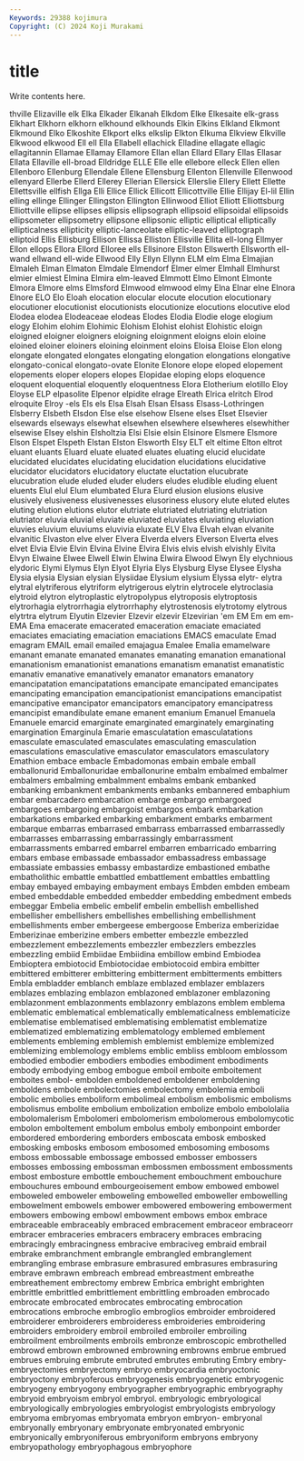 ```yaml
---
Keywords: 29388 kojimura
Copyright: (C) 2024 Koji Murakami
---
```


# title

Write contents here.



thville
Elizaville elk Elka Elkader Elkanah Elkdom Elke Elkesaite elk-grass Elkhart
Elkhorn elkhorn elkhound elkhounds Elkin Elkins Elkland Elkmont Elkmound Elko
Elkoshite Elkport elks elkslip Elkton Elkuma Elkview Elkville Elkwood elkwood
Ell ell Ella Ellabell ellachick Elladine ellagate ellagic ellagitannin Ellamae
Ellamay Ellamore Ellan ellan Ellard Ellary Ellas Ellasar Ellata Ellaville
ell-broad Elldridge ELLE Elle elle ellebore elleck Ellen ellen Ellenboro
Ellenburg Ellendale Ellene Ellensburg Ellenton Ellenville Ellenwood ellenyard Ellerbe Ellerd
Ellerey Ellerian Ellersick Ellerslie Ellery Ellett Ellette Ellettsville ellfish Ellga
Elli Ellice Ellick Ellicott Ellicottville Ellie Ellijay El-lil Ellin elling
ellinge Ellinger Ellingston Ellington Ellinwood Elliot Elliott Elliottsburg Elliottville ellipse
ellipses ellipsis ellipsograph ellipsoid ellipsoidal ellipsoids ellipsometer ellipsometry ellipsone ellipsonic
elliptic elliptical elliptically ellipticalness ellipticity elliptic-lanceolate elliptic-leaved elliptograph elliptoid Ellis
Ellisburg Ellison Ellissa Elliston Ellisville Ellita ell-long Ellmyer Ellon ellops
Ellora Ellord Elloree ells Ellsinore Ellston Ellswerth Ellsworth ell-wand ellwand
ell-wide Ellwood Elly Ellyn Ellynn ELM elm Elma Elmajian Elmaleh
Elman Elmaton Elmdale Elmendorf Elmer elmer Elmhall Elmhurst elmier elmiest
Elmina Elmira elm-leaved Elmmott Elmo Elmont Elmonte Elmora Elmore elms
Elmsford Elmwood elmwood elmy Elna Elnar elne Elnora Elnore ELO
Elo Eloah elocation elocular elocute elocution elocutionary elocutioner elocutionist elocutionists
elocutionize elocutions elocutive elod Elodea elodea Elodeaceae elodeas Elodes Elodia
Elodie eloge elogium elogy Elohim elohim Elohimic Elohism Elohist elohist
Elohistic eloign eloigned eloigner eloigners eloigning eloignment eloigns eloin eloine
eloined eloiner eloiners eloining eloinment eloins Eloisa Eloise Elon elong
elongate elongated elongates elongating elongation elongations elongative elongato-conical elongato-ovate Elonite
Elonore elope eloped elopement elopements eloper elopers elopes Elopidae eloping
elops eloquence eloquent eloquential eloquently eloquentness Elora Elotherium elotillo Eloy
Eloyse ELP elpasolite Elpenor elpidite elrage Elreath Elrica elritch Elrod
elroquite Elroy -els Els els Elsa Elsah Elsan Elsass Elsass-Lothringen
Elsberry Elsbeth Elsdon Else else elsehow Elsene elses Elset Elsevier
elsewards elseways elsewhat elsewhen elsewhere elsewheres elsewhither elsewise Elsey elshin
Elsholtzia Elsi Elsie elsin Elsinore Elsmere Elsmore Elson Elspet Elspeth
Elstan Elston Elsworth Elsy ELT elt eltime Elton eltrot eluant
eluants Eluard eluate eluated eluates eluating elucid elucidate elucidated elucidates
elucidating elucidation elucidations elucidative elucidator elucidators elucidatory eluctate eluctation elucubrate
elucubration elude eluded eluder eluders eludes eludible eluding eluent eluents
Elul elul Elum elumbated Elura Elurd elusion elusions elusive elusively
elusiveness elusivenesses elusoriness elusory elute eluted elutes eluting elution elutions
elutor elutriate elutriated elutriating elutriation elutriator eluvia eluvial eluviate eluviated
eluviates eluviating eluviation eluvies eluvium eluviums eluvivia eluxate ELV Elva
Elvah elvan elvanite elvanitic Elvaston elve elver Elvera Elverda elvers
Elverson Elverta elves elvet Elvia Elvie Elvin Elvina Elvine Elvira
Elvis elvis elvish elvishly Elvita Elvyn Elwaine Elwee Elwell Elwin
Elwina Elwira Elwood Elwyn Ely elychnious elydoric Elymi Elymus Elyn
Elyot Elyria Elys Elysburg Elyse Elysee Elysha Elysia elysia Elysian
elysian Elysiidae Elysium elysium Elyssa elytr- elytra elytral elytriferous elytriform
elytrigerous elytrin elytrocele elytroclasia elytroid elytron elytroplastic elytropolypus elytroposis elytroptosis
elytrorhagia elytrorrhagia elytrorrhaphy elytrostenosis elytrotomy elytrous elytrtra elytrum Elyutin Elzevier
Elzevir elzevir Elzevirian 'em EM Em em em- EMA Ema
emacerate emacerated emaceration emaciate emaciated emaciates emaciating emaciation emaciations EMACS
emaculate Emad emagram EMAIL email emailed emajagua Emalee Emalia emamelware
emanant emanate emanated emanates emanating emanation emanational emanationism emanationist emanations
emanatism emanatist emanatistic emanativ emanative emanatively emanator emanators emanatory emancipatation
emancipatations emancipate emancipated emancipates emancipating emancipation emancipationist emancipations emancipatist emancipative
emancipator emancipators emancipatory emancipatress emancipist emandibulate emane emanent emanium Emanuel
Emanuela Emanuele emarcid emarginate emarginated emarginately emarginating emargination Emarginula Emarie
emasculatation emasculatations emasculate emasculated emasculates emasculating emasculation emasculations emasculative emasculator
emasculators emasculatory Emathion embace embacle Embadomonas embain embale emball emballonurid
Emballonuridae emballonurine embalm embalmed embalmer embalmers embalming embalmment embalms embank
embanked embanking embankment embankments embanks embannered embaphium embar embarcadero embarcation
embarge embargo embargoed embargoes embargoing embargoist embargos embark embarkation embarkations
embarked embarking embarkment embarks embarment embarque embarras embarrased embarrass embarrassed
embarrassedly embarrasses embarrassing embarrassingly embarrassment embarrassments embarred embarrel embarren embarricado
embarring embars embase embassade embassador embassadress embassage embassiate embassies embassy
embastardize embastioned embathe embatholithic embattle embattled embattlement embattles embattling embay
embayed embaying embayment embays Embden embden embeam embed embeddable embedded
embedder embedding embedment embeds embeggar Embelia embelic embelif embelin embellish
embellished embellisher embellishers embellishes embellishing embellishment embellishments ember embergeese embergoose
Emberiza emberizidae Emberizinae emberizine embers embetter embezzle embezzled embezzlement embezzlements
embezzler embezzlers embezzles embezzling embiid Embiidae Embiidina embillow embind Embiodea
Embioptera embiotocid Embiotocidae embiotocoid embira embitter embittered embitterer embittering embitterment
embitterments embitters Embla embladder emblanch emblaze emblazed emblazer emblazers emblazes
emblazing emblazon emblazoned emblazoner emblazoning emblazonment emblazonments emblazonry emblazons emblem
emblema emblematic emblematical emblematically emblematicalness emblematicize emblematise emblematised emblematising emblematist
emblematize emblematized emblematizing emblematology emblemed emblement emblements embleming emblemish emblemist
emblemize emblemized emblemizing emblemology emblems emblic embliss embloom emblossom embodied
embodier embodiers embodies embodiment embodiments embody embodying embog embogue emboil
emboite emboitement emboites embol- embolden emboldened emboldener emboldening emboldens embole
embolectomies embolectomy embolemia emboli embolic embolies emboliform embolimeal embolism embolismic
embolisms embolismus embolite embolium embolization embolize embolo embololalia embolomalerism Embolomeri
embolomerism embolomerous embolomycotic embolon emboltement embolum embolus emboly embonpoint emborder
embordered embordering emborders emboscata embosk embosked embosking embosks embosom embosomed
embosoming embosoms emboss embossable embossage embossed embosser embossers embosses embossing
embossman embossmen embossment embossments embost embosture embottle embouchement embouchment embouchure
embouchures embound embourgeoisement embow embowed embowel emboweled emboweler emboweling embowelled
emboweller embowelling embowelment embowels embower embowered embowering embowerment embowers embowing
embowl embowment embows embox embrace embraceable embraceably embraced embracement embraceor
embraceorr embracer embraceries embracers embracery embraces embracing embracingly embracingness embracive
embraciveg embraid embrail embrake embranchment embrangle embrangled embranglement embrangling embrase
embrasure embrasured embrasures embrasuring embrave embrawn embreach embread embreastment embreathe
embreathement embrectomy embrew Embrica embright embrighten embrittle embrittled embrittlement embrittling
embroaden embrocado embrocate embrocated embrocates embrocating embrocation embrocations embroche embroglio
embroglios embroider embroidered embroiderer embroiderers embroideress embroideries embroidering embroiders embroidery
embroil embroiled embroiler embroiling embroilment embroilments embroils embronze embroscopic embrothelled
embrowd embrown embrowned embrowning embrowns embrue embrued embrues embruing embrute
embruted embrutes embruting Embry embry- embryectomies embryectomy embryo embryocardia embryoctonic
embryoctony embryoferous embryogenesis embryogenetic embryogenic embryogeny embryogony embryographer embryographic embryography
embryoid embryoism embryol embryol. embryologic embryological embryologically embryologies embryologist embryologists
embryology embryoma embryomas embryomata embryon embryon- embryonal embryonally embryonary embryonate
embryonated embryonic embryonically embryoniferous embryoniform embryons embryony embryopathology embryophagous embryophore
